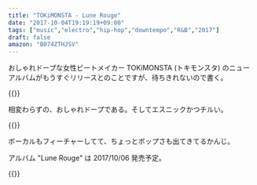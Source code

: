 ```yaml
---
title: "TOKiMONSTA - Lune Rouge"
date: "2017-10-04T19:19:19+09:00"
tags: ["music","electro","hip-hop","downtempo","R&B","2017"]
draft: false
amazon: "B074ZTHJSV"
---
```


おしゃれドープな女性ビートメイカー TOKiMONSTA (トキモンスタ) のニューアルバムがもうすぐリリースとのことですが、待ちきれないので書く。

{{<youtube src="VEI4wQNHTyk" title="TOKiMONSTA - Bibimbap">}}

相変わらずの、おしゃれドープである。そしてエスニックかつチルい。

{{<youtube src="yV6wnzyOfWQ" title="TOKiMONSTA - We Love (feat. MNDR)">}}

ボーカルもフィーチャーしてて、ちょっとポップさも出てきてるかんじ。

アルバム "Lune Rouge" は 2017/10/06 発売予定。

{{<amazon asin="B074ZTHJSV" title="TOKiMONSTA - Lune Rouge">}}
